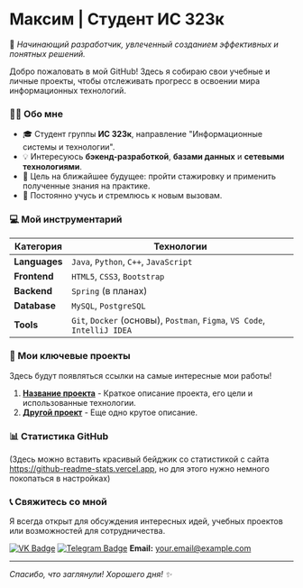 # Максим | Студент ИС 323к

🚀 *Начинающий разработчик, увлеченный созданием эффективных и понятных решений.*

Добро пожаловать в мой GitHub! Здесь я собираю свои учебные и личные проекты, чтобы отслеживать прогресс в освоении мира информационных технологий.

### 🧑‍💻 Обо мне

*   🎓 Студент группы **ИС 323к**, направление "Информационные системы и технологии".
*   💡 Интересуюсь **бэкенд-разработкой**, **базами данных** и **сетевыми технологиями**.
*   🎯 Цель на ближайшее будущее: пройти стажировку и применить полученные знания на практике.
*   🌱 Постоянно учусь и стремлюсь к новым вызовам.

### 💻 Мой инструментарий

| Категория       | Технологии                                                                 |
|-----------------|----------------------------------------------------------------------------|
| **Languages**   | `Java`, `Python`, `C++`, `JavaScript`                                     |
| **Frontend**    | `HTML5`, `CSS3`, `Bootstrap`                                              |
| **Backend**     | `Spring` (в планах)                                                       |
| **Database**    | `MySQL`, `PostgreSQL`                                                     |
| **Tools**       | `Git`, `Docker` (основы), `Postman`, `Figma`, `VS Code`, `IntelliJ IDEA`  |

### 📁 Мои ключевые проекты

Здесь будут появляться ссылки на самые интересные мои работы!

1.  **[Название проекта](ссылка)** - Краткое описание проекта, его цели и использованные технологии.
2.  **[Другой проект](ссылка)** - Еще одно крутое описание.

### 📊 Статистика GitHub

(Здесь можно вставить красивый бейджик со статистикой с сайта https://github-readme-stats.vercel.app, но для этого нужно немного покопаться в настройках)

### 📞 Свяжитесь со мной

Я всегда открыт для обсуждения интересных идей, учебных проектов или возможностей для сотрудничества.

[![VK Badge](https://img.shields.io/badge/ВКонтакте--blue?style=social&logo=VK)](https://vk.com/your_profile)
[![Telegram Badge](https://img.shields.io/badge/Telegram--blue?style=social&logo=telegram)](https://t.me/your_telegram)
**Email:** your.email@example.com

---

*Спасибо, что заглянули! Хорошего дня! ✨*
